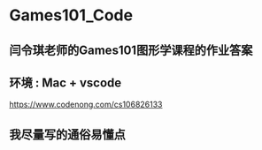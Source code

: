 # Games101_Code

## 闫令琪老师的Games101图形学课程的作业答案
## 环境 : Mac + vscode
<https://www.codenong.com/cs106826133>
## 我尽量写的通俗易懂点

